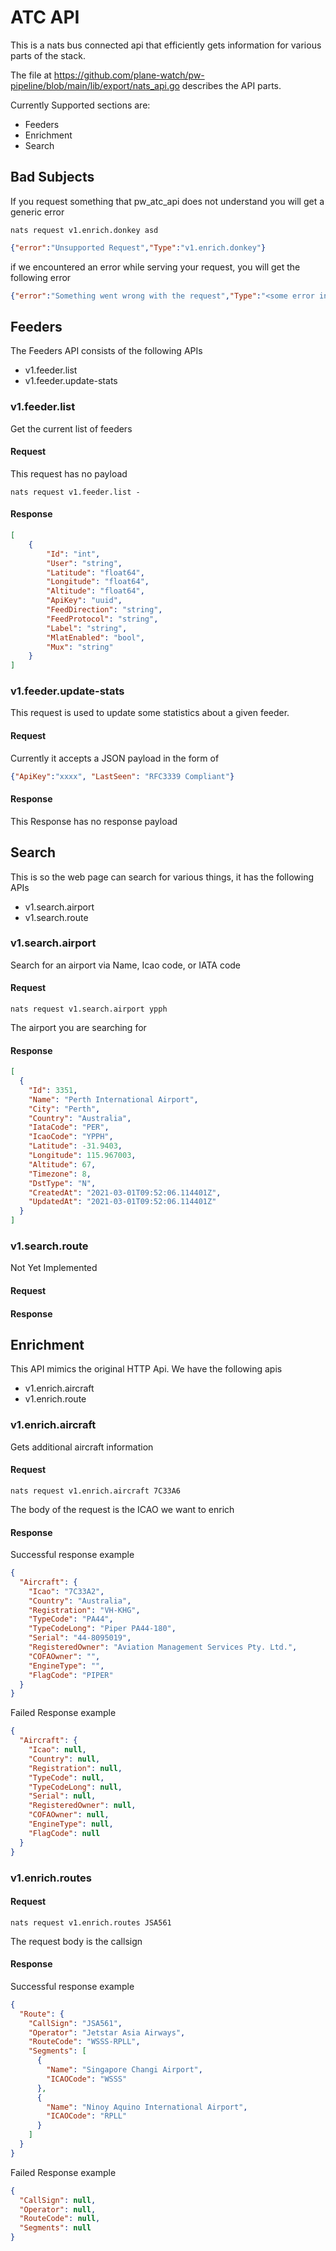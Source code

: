 # ATC API

This is a nats bus connected api that efficiently gets information for various parts of the stack.

The file at https://github.com/plane-watch/pw-pipeline/blob/main/lib/export/nats_api.go describes the API parts.

Currently Supported sections are:

* Feeders
* Enrichment
* Search

## Bad Subjects
If you request something that pw_atc_api does not understand you will get a generic error

```nats request v1.enrich.donkey asd```

```json
{"error":"Unsupported Request","Type":"v1.enrich.donkey"}
```

if we encountered an error while serving your request, you will get the following error
```json
{"error":"Something went wrong with the request","Type":"<some error info here>"}
```

## Feeders

The Feeders API consists of the following APIs

* v1.feeder.list
* v1.feeder.update-stats

### v1.feeder.list

Get the current list of feeders

#### Request
This request has no payload

```
nats request v1.feeder.list -
```

#### Response
```json
[
    {
        "Id": "int",
        "User": "string",
        "Latitude": "float64",
        "Longitude": "float64",
        "Altitude": "float64",
        "ApiKey": "uuid",
        "FeedDirection": "string",
        "FeedProtocol": "string",
        "Label": "string",
        "MlatEnabled": "bool",
        "Mux": "string"
    }
]
```

### v1.feeder.update-stats

This request is used to update some statistics about a given feeder.

#### Request
Currently it accepts a JSON payload in the form of

```json
{"ApiKey":"xxxx", "LastSeen": "RFC3339 Compliant"}
```

#### Response
This Response has no response payload

## Search
This is so the web page can search for various things, it has the following APIs

* v1.search.airport
* v1.search.route

### v1.search.airport
Search for an airport via Name, Icao code, or IATA code

#### Request

```
nats request v1.search.airport ypph
```

The airport you are searching for

#### Response

```json
[
  {
    "Id": 3351,
    "Name": "Perth International Airport",
    "City": "Perth",
    "Country": "Australia",
    "IataCode": "PER",
    "IcaoCode": "YPPH",
    "Latitude": -31.9403,
    "Longitude": 115.967003,
    "Altitude": 67,
    "Timezone": 8,
    "DstType": "N",
    "CreatedAt": "2021-03-01T09:52:06.114401Z",
    "UpdatedAt": "2021-03-01T09:52:06.114401Z"
  }
]
```

### v1.search.route
Not Yet Implemented
#### Request
#### Response

## Enrichment
This API mimics the original HTTP Api. We have the following apis

* v1.enrich.aircraft
* v1.enrich.route

### v1.enrich.aircraft
Gets additional aircraft information
#### Request
```
nats request v1.enrich.aircraft 7C33A6
```
The body of the request is the ICAO we want to enrich

#### Response
Successful response example

```json
{
  "Aircraft": {
    "Icao": "7C33A2",
    "Country": "Australia",
    "Registration": "VH-KHG",
    "TypeCode": "PA44",
    "TypeCodeLong": "Piper PA44-180",
    "Serial": "44-8095019",
    "RegisteredOwner": "Aviation Management Services Pty. Ltd.",
    "COFAOwner": "",
    "EngineType": "",
    "FlagCode": "PIPER"
  }
}
```
Failed Response example
```json
{
  "Aircraft": {
    "Icao": null,
    "Country": null,
    "Registration": null,
    "TypeCode": null,
    "TypeCodeLong": null,
    "Serial": null,
    "RegisteredOwner": null,
    "COFAOwner": null,
    "EngineType": null,
    "FlagCode": null
  }
}
```

### v1.enrich.routes
#### Request
```
nats request v1.enrich.routes JSA561
```
The request body is the callsign

#### Response

Successful response example
```json
{
  "Route": {
    "CallSign": "JSA561",
    "Operator": "Jetstar Asia Airways",
    "RouteCode": "WSSS-RPLL",
    "Segments": [
      {
        "Name": "Singapore Changi Airport",
        "ICAOCode": "WSSS"
      },
      {
        "Name": "Ninoy Aquino International Airport",
        "ICAOCode": "RPLL"
      }
    ]
  }
}
```
Failed Response example
```json
{
  "CallSign": null,
  "Operator": null,
  "RouteCode": null,
  "Segments": null
}
```
